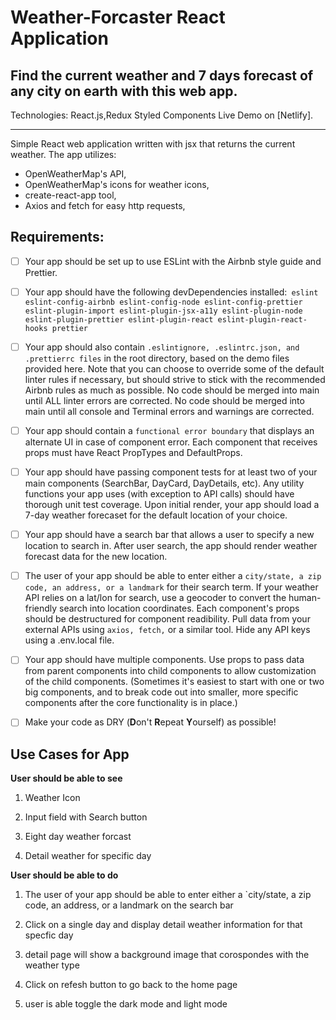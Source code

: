 # Weather-Forcaster React  Application 
## Find the current weather and 7 days forecast of any city on earth with this  web app.
Technologies: React.js,Redux Styled Components
Live Demo on [Netlify].

---

Simple React web application written with jsx that returns the current weather. The app utilizes:

- OpenWeatherMap's API,
- OpenWeatherMap's icons for weather icons,  
- create-react-app tool,
- Axios and fetch for easy http requests,

## Requirements:
 -[ ] Your app should be set up to use ESLint with the Airbnb style guide and Prettier.
 -[ ] Your app should have the following devDependencies installed:` eslint eslint-config-airbnb eslint-config-node eslint-config-prettier eslint-plugin-import eslint-plugin-jsx-a11y eslint-plugin-node eslint-plugin-prettier eslint-plugin-react eslint-plugin-react-hooks prettier`
 -[ ] Your app should also contain `.eslintignore, .eslintrc.json, and .prettierrc files` in the root directory, based on the demo files provided here. Note that you can choose to override some of the default linter rules if necessary, but should strive to stick with the recommended Airbnb rules as much as possible.
 No code should be merged into main until ALL linter errors are corrected.
 No code should be merged into main until all console and Terminal errors and warnings are corrected.
 -[ ] Your app should contain a `functional error boundary` that displays an alternate UI in case of component error.
 Each component that receives props must have React PropTypes and DefaultProps.
 -[ ] Your app should have passing component tests for at least two of your main components (SearchBar, DayCard, DayDetails, etc). Any utility functions your app uses (with exception to API calls) should have thorough unit test coverage.
 Upon initial render, your app should load a 7-day weather forecaset for the default location of your choice.
 -[ ] Your app should have a search bar that allows a user to specify a new location to search in. After user search, the app should render weather forecast data for the new location.
 -[ ] The user of your app should be able to enter either a `city/state, a zip code, an address, or a landmark` for their search term. If your weather API relies on a lat/lon for search, use a geocoder to convert the human-friendly search into location coordinates.
 Each component's props should be destructured for component readibility.
 Pull data from your external APIs using `axios, fetch,` or a similar tool.
 Hide any API keys using a .env.local file.
 -[ ] Your app should have multiple components. Use props to pass data from parent components into child components to allow customization of the child components. (Sometimes it's easiest to start with one or two big components, and to break code out into smaller, more specific components after the core functionality is in place.)
 -[ ] Make your code as DRY (**D**on't **R**epeat **Y**ourself) as possible!


 ## Use Cases for App

**User should be able to see**

1. Weather Icon

2. Input field with Search button

3. Eight day weather forcast


4. Detail weather for specific day

**User should be able to do**

1. The user of your app should be able to enter either a `city/state, a zip code, an address, or a landmark on the search bar

2.  Click on a single day and display detail weather information for that specfic day

3. detail page will show a background image that corospondes with the weather type


4. Click on refesh button to go back to the home page

5. user is able toggle the dark mode and light mode 

